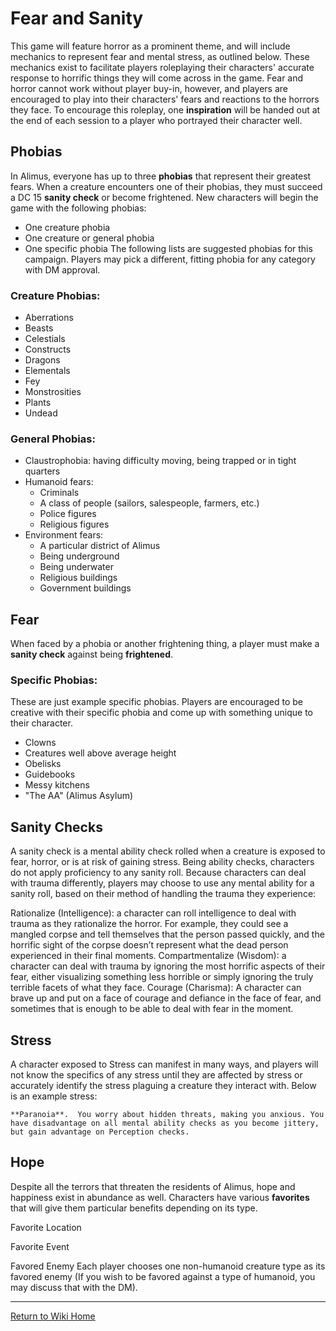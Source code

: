 # Fear and Sanity

This game will feature horror as a prominent theme, and will include mechanics to represent fear and mental stress, as outlined below. These mechanics exist to facilitate players roleplaying their characters' accurate response to horrific things they will come across in the game. Fear and horror cannot work without player buy-in, however, and players are encouraged to play into their characters' fears and reactions to the horrors they face. To encourage this roleplay, one **inspiration** will be handed out at the end of each session to a player who portrayed their character well.

## Phobias

In Alimus, everyone has up to three **phobias** that represent their greatest fears. When a creature encounters one of their phobias, they must succeed a DC 15 **sanity check** or become frightened. New characters will begin the game with the following phobias:
- One creature phobia
- One creature or general phobia
- One specific phobia
The following lists are suggested phobias for this campaign. Players may pick a different, fitting phobia for any category with DM approval.
### Creature Phobias:

- Aberrations
- Beasts
- Celestials
- Constructs
- Dragons
- Elementals
- Fey
- Monstrosities
- Plants
- Undead
### General Phobias:

- Claustrophobia: having difficulty moving, being trapped or in tight quarters
- Humanoid fears:
	- Criminals
	- A class of people (sailors, salespeople, farmers, etc.)
	- Police figures
	- Religious figures
- Environment fears:
	- A particular district of Alimus
	- Being underground
	- Being underwater
	- Religious buildings
	- Government buildings
## Fear
When faced by a phobia or another frightening thing, a player must make a **sanity check** against being **frightened**.
### Specific Phobias:

These are just example specific phobias. Players are encouraged to be creative with their specific phobia and come up with something unique to their character.
- Clowns
- Creatures well above average height
- Obelisks
- Guidebooks
- Messy kitchens
- "The AA" (Alimus Asylum)
## Sanity Checks

A sanity check is a mental ability check rolled when a creature is exposed to fear, horror, or is at risk of gaining stress. Being ability checks, characters do not apply proficiency to any sanity roll. Because characters can deal with trauma differently, players may choose to use any mental ability for a sanity roll, based on their method of handling the trauma they experience:

Rationalize (Intelligence): a character can roll intelligence to deal with trauma as they rationalize the horror. For example, they could see a mangled corpse and tell themselves that the person passed quickly, and the horrific sight of the corpse doesn’t represent what the dead person experienced in their final moments.
Compartmentalize (Wisdom): a character can deal with trauma by ignoring the most horrific aspects of their fear, either visualizing something less horrible or simply ignoring the truly terrible facets of what they face.
Courage (Charisma): A character can brave up and put on a face of courage and defiance in the face of fear, and sometimes that is enough to be able to deal with fear in the moment.

## Stress

A character exposed to 
Stress can manifest in many ways, and players will not know the specifics of any stress until they are affected by stress or accurately identify the stress plaguing a creature they interact with. Below is an example stress:

```
**Paranoia**.  You worry about hidden threats, making you anxious. You have disadvantage on all mental ability checks as you become jittery, but gain advantage on Perception checks.
```
## Hope

Despite all the terrors that threaten the residents of Alimus, hope and happiness exist in abundance as well. Characters have various **favorites** that will give them particular benefits depending on its type.

Favorite Location

Favorite Event

Favored Enemy
Each player chooses one non-humanoid creature type as its favored enemy (If you wish to be favored against a type of humanoid, you may discuss that with the DM).
***
[Return to Wiki Home](https://isaaclepley.github.io/Alimus-Public)
